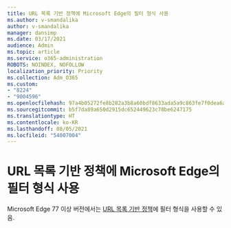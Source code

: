 ```yaml
---
title: URL 목록 기반 정책에 Microsoft Edge의 필터 형식 사용
ms.author: v-smandalika
author: v-smandalika
manager: dansimp
ms.date: 03/17/2021
audience: Admin
ms.topic: article
ms.service: o365-administration
ROBOTS: NOINDEX, NOFOLLOW
localization_priority: Priority
ms.collection: Adm_O365
ms.custom:
- "8224"
- "9004596"
ms.openlocfilehash: 97a4b05272fe8b282a3b8a60bdf8633ada5a9c863fe7f0dea6a372d878a510b5
ms.sourcegitcommit: b5f7da89a650d2915dc652449623c78be6247175
ms.translationtype: HT
ms.contentlocale: ko-KR
ms.lasthandoff: 08/05/2021
ms.locfileid: "54007004"
---
```

# <a name="use-microsoft-edges-filter-format-for-url-listbased-policies"></a>URL 목록 기반 정책에 Microsoft Edge의 필터 형식 사용

Microsoft Edge 77 이상 버전에서는 [URL 목록 기반 정책](https://docs.microsoft.com/deployedge/edge-learnmmore-url-list-filter%20format)에 필터 형식을 사용할 수 있음.

